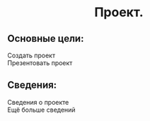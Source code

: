 <h1 align="center">Проект.</h1>

## Основные цели:
Создать проект  
Презентовать проект

## Сведения:
Сведения о проекте  
Ещё больше сведений